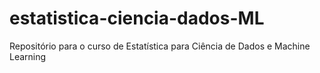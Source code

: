 # estatistica-ciencia-dados-ML
Repositório para o curso de Estatística para Ciência de Dados e Machine Learning
